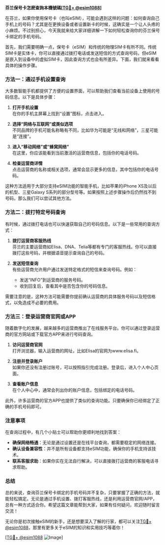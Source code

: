 **芬兰保号卡怎麽查詢本機號碼[[TG💪+ @esim1088](https://t.me/s/esim1088)]**

在芬兰，如果你使用保号卡（也叫eSIM），可能会遇到这样的问题：如何查询自己手机上的号码？尤其是在更换设备或者设置新卡的时候，这确实是一个让人头疼的小麻烦。不过别担心，今天我就来给大家详细讲解一下如何轻松查询你的芬兰保号卡绑定的手机号码。

首先，我们需要明确一点，保号卡（eSIM）和传统的物理SIM卡有所不同。传统SIM卡是实体卡，你可以直接通过拨打电话或发送短信的方式查询号码，但eSIM是嵌入到设备中的虚拟SIM卡，因此查询方式也会有所差异。下面，我们就来看看具体的操作步骤。

### 方法一：通过手机设置查询

大多数智能手机都提供了方便的设置界面，可以帮助我们查看当前设备上使用的号码信息。以下是具体步骤：

1. **打开手机设置**  
   在你的手机主屏幕上找到“设置”图标，点击进入。

2. **选择“网络与互联网”或类似选项**  
   不同品牌的手机可能名称略有不同，比如华为可能是“无线和网络”，三星可能是“连接”。

3. **进入“移动网络”或“蜂窝网络”**  
   在这里，你应该能看到当前激活的运营商信息，包括你的电话号码。

4. **检查运营商详情**  
   点击运营商的名称或相关选项，通常会显示更多的信息，其中包括你的电话号码。

这种方法适用于大部分支持eSIM功能的智能手机，比如苹果的iPhone XS及以后的机型、三星Galaxy S系列的部分型号等。如果按照上述步骤操作后仍然找不到号码，那么我们可以尝试其他方法。

### 方法二：拨打特定号码查询

有时候，通过拨打电话也可以快速获取自己的号码信息。以下是一些常用的查询方式：

1. **拨打运营商客服热线**  
   芬兰的主要运营商如Elisa、DNA、Telia等都有专门的客服热线。你可以直接拨打这些号码，并根据语音提示查询自己的号码。

2. **发送短信查询**  
   有些运营商允许用户通过发送特定格式的短信来查询号码。例如：
   - 发送“INFO”到运营商的服务号码。
   - 收到回复后，查看其中是否包含你的号码信息。

需要注意的是，这种方法可能需要你提前确认运营商的具体服务号码以及短信格式，以免造成不必要的费用。

### 方法三：登录运营商官网或APP

随着数字化的发展，越来越多的运营商推出了在线服务平台。你可以通过登录运营商的官方网站或下载官方APP来进行号码查询。

1. **访问运营商官网**  
   打开浏览器，输入运营商的网址，比如Elisa的官网为www.elisa.fi。

2. **注册并登录账户**  
   如果你还没有注册过账号，可以按照指引完成注册。登录后，进入个人中心页面。

3. **查看账户信息**  
   在个人中心中，通常会列出你的账户信息，包括绑定的电话号码。

此外，许多运营商的官方APP也提供了类似的查询功能。只要确保你已经绑定了正确的手机号码即可。

### 注意事项

在查询过程中，有几个小贴士可以帮助你更顺利地找到答案：

- **确保网络畅通**：无论是通过设置还是在线平台查询，都需要稳定的网络连接。
- **确认设备兼容性**：并不是所有设备都支持eSIM功能，确保你的手机支持该技术。
- **联系客服求助**：如果你实在无法自行解决，可以直接拨打运营商的客服电话寻求帮助。

### 总结

总的来说，查询芬兰保号卡绑定的手机号码并不复杂，只要掌握了正确的方法，就能轻松搞定。无论是通过手机设置、拨打客服热线，还是利用运营商官网/APP，总有一种方式适合你。希望这篇文章能帮到大家，如果有任何疑问，欢迎随时留言交流！

无论你是初次接触eSIM的新手，还是想要深入了解的行家，都可以关注[TG💪+ @esim1088](https://t.me/s/esim1088)，那里有更多关于eSIM的知识和实用技巧等着你！

[[TG💪+ @esim1088](https://t.me/s/esim1088) ![Image](https://i.postimg.cc/4NQfJmqS/Snipaste-2025-05-13-00-14-12.png)]